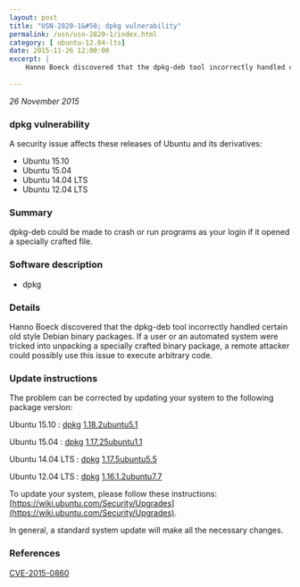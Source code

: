 ```yaml
---
layout: post
title: "USN-2820-1&#58; dpkg vulnerability"
permalink: /usn/usn-2820-1/index.html
category: [ ubuntu-12.04-lts]
date: 2015-11-26 12:00:00
excerpt: |
    Hanno Boeck discovered that the dpkg-deb tool incorrectly handled certain old style Debian binary packages. If a user or an automated system were tricked into unpacking a specially crafted binary package, a remote attacker could possibly use this issue to execute arbitrary code. 
    
--- 
```

 
 

*26 November 2015*

### dpkg vulnerability

A security issue affects these releases of Ubuntu and its derivatives:

* Ubuntu 15.10
* Ubuntu 15.04
* Ubuntu 14.04 LTS
* Ubuntu 12.04 LTS

### Summary

dpkg-deb could be made to crash or run programs as your login if it opened a specially crafted file.

### Software description

* dpkg 

### Details

Hanno Boeck discovered that the dpkg-deb tool incorrectly handled certain old style Debian binary packages. If a user or an automated system were tricked into unpacking a specially crafted binary package, a remote attacker could possibly use this issue to execute arbitrary code. 

### Update instructions

The problem can be corrected by updating your system to the following package version:

Ubuntu 15.10
 : [dpkg](https://launchpad.net/ubuntu/+source/dpkg) <span> [1.18.2ubuntu5.1](https://launchpad.net/ubuntu/+source/dpkg/1.18.2ubuntu5.1) </span> 

Ubuntu 15.04
 : [dpkg](https://launchpad.net/ubuntu/+source/dpkg) <span> [1.17.25ubuntu1.1](https://launchpad.net/ubuntu/+source/dpkg/1.17.25ubuntu1.1) </span> 

Ubuntu 14.04 LTS
 : [dpkg](https://launchpad.net/ubuntu/+source/dpkg) <span> [1.17.5ubuntu5.5](https://launchpad.net/ubuntu/+source/dpkg/1.17.5ubuntu5.5) </span> 

Ubuntu 12.04 LTS
 : [dpkg](https://launchpad.net/ubuntu/+source/dpkg) <span> [1.16.1.2ubuntu7.7](https://launchpad.net/ubuntu/+source/dpkg/1.16.1.2ubuntu7.7) </span> 

To update your system, please follow these instructions: [https://wiki.ubuntu.com/Security/Upgrades](https://wiki.ubuntu.com/Security/Upgrades).

In general, a standard system update will make all the necessary changes. 

### References

 
 [CVE-2015-0860](http://people.ubuntu.com/~ubuntu-security/cve/CVE-2015-0860)
 

